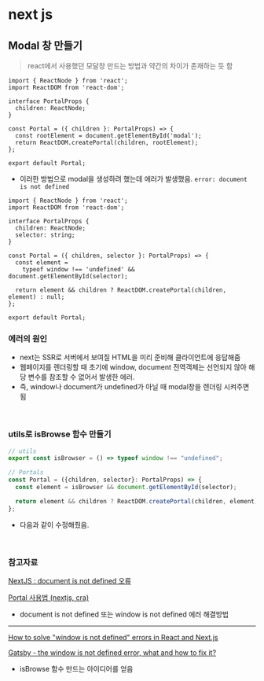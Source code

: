 # next js

## Modal 창 만들기

> react에서 사용했던 모달창 만드는 방법과 약간의 차이가 존재하는 듯 함

```TS
import { ReactNode } from 'react';
import ReactDOM from 'react-dom';

interface PortalProps {
  children: ReactNode;
}

const Portal = ({ children }: PortalProps) => {
  const rootElement = document.getElementById('modal');
  return ReactDOM.createPortal(children, rootElement);
};

export default Portal;
```

- 이러한 방법으로 modal을 생성하려 했는데 에러가 발생했음.
  `error: document is not defined`

```TS
import { ReactNode } from 'react';
import ReactDOM from 'react-dom';

interface PortalProps {
  children: ReactNode;
  selector: string;
}

const Portal = ({ children, selector }: PortalProps) => {
  const element =
    typeof window !== 'undefined' && document.getElementById(selector);

  return element && children ? ReactDOM.createPortal(children, element) : null;
};

export default Portal;
```

### 에러의 원인

- next는 SSR로 서버에서 보여질 HTML을 미리 준비해 클라이언트에 응답해줌
- 웹페이지를 렌더링할 때 초기에 window, document 전역객체는 선언되지 않아 해당 변수를 참조할 수 없어서 발생한 에러.
- 즉, window나 document가 undefined가 아닐 때 modal창을 렌더링 시켜주면 됨

<br>

### utils로 isBrowse 함수 만들기

```ts
// utils
export const isBrowser = () => typeof window !== "undefined";

// Portals
const Portal = ({children, selector}: PortalProps) => {
  const element = isBrowser && document.getElementById(selector);

  return element && children ? ReactDOM.createPortal(children, element) : null;
};
```

- 다음과 같이 수정해줬음.

<br>

### 참고자료

[NextJS : document is not defined 오류](https://ryuhojin.tistory.com/8)

[Portal 사용법 (nextjs, cra)](https://kyounghwan01.github.io/blog/React/next/use-portal/#next%E1%84%8B%E1%85%A6%E1%84%89%E1%85%A5-portal-%E1%84%89%E1%85%A1%E1%84%8B%E1%85%AD%E1%86%BC%E1%84%92%E1%85%A1%E1%84%80%E1%85%B5)

- document is not defined 또는 window is not defined 에러 해결방법

---

[How to solve "window is not defined" errors in React and Next.js](https://dev.to/vvo/how-to-solve-window-is-not-defined-errors-in-react-and-next-js-5f97/comments)

[Gatsby - the window is not defined error, what and how to fix it?](https://blog.greenroots.info/gatsby-the-window-is-not-defined-error-what-and-how-to-fix-it)

- isBrowse 함수 만드는 아이디어를 얻음
